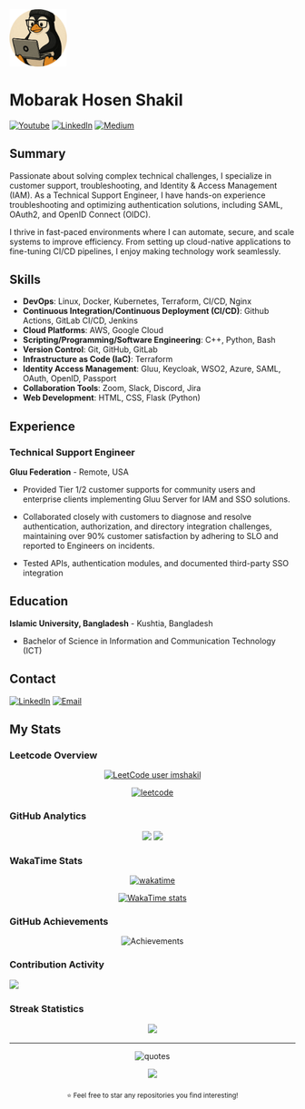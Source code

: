 <!-- ### Hi there! 👋 Welcome to My GitHub Profile -->

<img style="width:20%;" src="https://raw.githubusercontent.com/imShakil/imShakil/refs/heads/master/ShakilOps.png" />


# Mobarak Hosen Shakil

[![Youtube](https://img.shields.io/badge/ShakilOps-red?style=flat&label=Youtube)](https://youtube.com/@ShakilOps)
[![LinkedIn](https://img.shields.io/badge/Mobarak%20Hosen-blue?style=flat&label=Linkedin)](https://www.linkedin.com/in/imshakil)
[![Medium](https://img.shields.io/badge/Medium-imshakil-orange)](https://medium.com/@imshakil)


## Summary

Passionate about solving complex technical challenges, I specialize in customer support, troubleshooting, and Identity & Access Management (IAM). As a Technical Support Engineer, I have hands-on experience troubleshooting and optimizing authentication solutions, including SAML, OAuth2, and OpenID Connect (OIDC).

I thrive in fast-paced environments where I can automate, secure, and scale systems to improve efficiency. From setting up cloud-native applications to fine-tuning CI/CD pipelines, I enjoy making technology work seamlessly.

## Skills

- **DevOps**: Linux, Docker, Kubernetes, Terraform, CI/CD, Nginx
- **Continuous Integration/Continuous Deployment (CI/CD)**: Github Actions, GitLab CI/CD, Jenkins
- **Cloud Platforms**: AWS, Google Cloud
- **Scripting/Programming/Software Engineering**: C++, Python, Bash
- **Version Control**: Git, GitHub, GitLab
- **Infrastructure as Code (IaC)**: Terraform
- **Identity Access Management**: Gluu, Keycloak, WSO2, Azure, SAML, OAuth, OpenID, Passport
- **Collaboration Tools**: Zoom, Slack, Discord, Jira
- **Web Development**: HTML, CSS, Flask (Python)

## Experience

### Technical Support Engineer

**Gluu Federation** - Remote, USA

- Provided Tier 1/2 customer supports for community users and enterprise clients implementing Gluu Server for IAM and SSO solutions.

- Collaborated closely with customers to diagnose and resolve authentication, authorization, and directory integration challenges, maintaining over 90% customer satisfaction by adhering to SLO and reported to Engineers on incidents.

- Tested APIs, authentication modules, and documented third-party SSO integration

## Education

**Islamic University, Bangladesh** - Kushtia, Bangladesh

- Bachelor of Science in Information and Communication Technology (ICT)

## Contact

[![LinkedIn](https://img.shields.io/badge/Mobarak%20Hosen-blue?style=flat&label=Linkedin)](https://www.linkedin.com/in/imshakil)
[![Email](https://img.shields.io/badge/mh.ice.iu@gmail.com-blue?&style=flat&label=Email)](mailto:mh.ice.iu@gmail.com)

## My Stats

### Leetcode Overview
<div align="center">
  
[![LeetCode user imshakil](https://img.shields.io/badge/dynamic/json?style=flat&labelColor=black&color=%23ffa116&label=Rating&query=ratingQuantile&url=https%3A%2F%2Fleetcode-badge.vercel.app%2Fapi%2Fusers%2Fimshakil&logo=leetcode&logoColor=yellow)](https://leetcode.com/u/imshakil/)

[![leetcode](https://leetcard.jacoblin.cool/imshakil)](https://leetcode.com/u/imshakil)

</div>

### GitHub Analytics

<div align="center">
  <img height="180em" src="https://github-readme-stats.vercel.app/api?username=imShakil&show_icons=true&theme=tokyonight&include_all_commits=true&count_private=true"/>
  <img height="180em" src="https://github-readme-stats.vercel.app/api/top-langs/?username=imShakil&layout=compact&langs_count=8&theme=tokyonight&hide=html,css,lua,c,makefile,json,xml&hide_progress=true"/>
</div>

### WakaTime Stats
<div align="center">
  
  [![wakatime](https://wakatime.com/badge/user/9cc79b11-4d33-4c8e-918e-6503b22946fc.svg)](https://wakatime.com/@imShakil)

  [![WakaTime stats](https://github-readme-stats.vercel.app/api/wakatime?username=imshakil&theme=tokyonight)](https://github.com/imShakil)

</div>

### GitHub Achievements
<div align="center">

  ![Achievements](https://github-profile-trophy.vercel.app/?username=imshakil&count_private=true&row=2&column=4&theme=tokyonight)

</div>

### Contribution Activity

<img src="https://github-readme-activity-graph.vercel.app/graph?username=imShakil&theme=tokyo-night&bg_color=1a1b27&color=70a5fd&line=bf91f3&point=38bdae&area=true&hide_border=true"/>

### Streak Statistics

<p align="center">
  <img src="https://github-readme-streak-stats.herokuapp.com/?user=imShakil&theme=tokyonight&hide_border=true"/>
</p>

---

<div align="center">
  
  <img alt="quotes" src="https://quotes-github-readme.vercel.app/api?type=horizontal&theme=tokyonight" />

  <p>
    <img src="https://komarev.com/ghpvc/?username=imShakil&color=blueviolet&style=for-the-badge&label=Profile+Views"/>
  </p>
  <sub>⭐ Feel free to star any repositories you find interesting!</sub>
</div>

